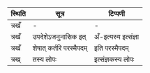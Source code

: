 | स्थिति | सूत्र | टिप्पणी |
| ----- | ------- | ------ |
| त्रखँ | - | - |
| त्रखँ | उपदेशेऽजनुनासिक इत् | अँ-इत्यस्य इत्संज्ञा |
| त्रखँ | शेषात् कर्तरि परस्मैपदम् | इति परस्मैपदम् |
| त्रख् | तस्य लोपः | इत्संज्ञकस्य लोपः |
